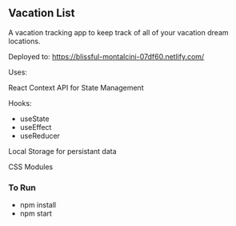 ## Vacation List

A vacation tracking app to keep track of all of your vacation dream locations.

Deployed to: https://blissful-montalcini-07df60.netlify.com/

Uses:

React Context API for State Management

Hooks:
  - useState
  - useEffect
  - useReducer

Local Storage for persistant data

CSS Modules


### To Run

- npm install
- npm start


